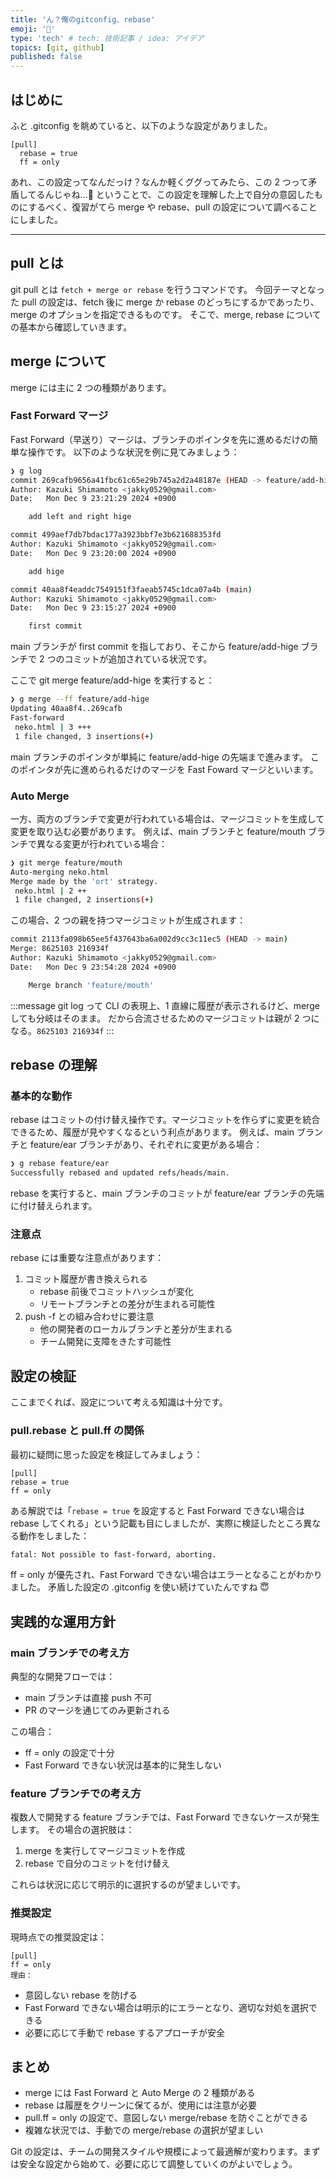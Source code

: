 ```yaml
---
title: 'ん？俺のgitconfig、rebase'
emoji: '🙈'
type: 'tech' # tech: 技術記事 / idea: アイデア
topics: [git, github]
published: false
---
```


## はじめに

ふと .gitconfig を眺めていると、以下のような設定がありました。

```text
[pull]
  rebase = true
  ff = only
```

あれ、この設定ってなんだっけ？なんか軽くググってみたら、この 2 つって矛盾してるんじゃね…🙈
ということで、この設定を理解した上で自分の意図したものにするべく、復習がてら merge や rebase、pull の設定について調べることにしました。

---

## pull とは

git pull とは `fetch + merge or rebase` を行うコマンドです。
今回テーマとなった pull の設定は、fetch 後に merge か rebase のどっちにするかであったり、merge のオプションを指定できるものです。
そこで、merge, rebase についての基本から確認していきます。

## merge について

merge には主に 2 つの種類があります。

### Fast Forward マージ

Fast Forward（早送り）マージは、ブランチのポインタを先に進めるだけの簡単な操作です。
以下のような状況を例に見てみましょう：

```bash
❯ g log
commit 269cafb9656a41fbc61c65e29b745a2d2a48187e (HEAD -> feature/add-hige)
Author: Kazuki Shimamoto <jakky0529@gmail.com>
Date:   Mon Dec 9 23:21:29 2024 +0900

    add left and right hige

commit 499aef7db7bdac177a3923bbf7e3b621688353fd
Author: Kazuki Shimamoto <jakky0529@gmail.com>
Date:   Mon Dec 9 23:20:00 2024 +0900

    add hige

commit 40aa8f4eaddc7549151f3faeab5745c1dca07a4b (main)
Author: Kazuki Shimamoto <jakky0529@gmail.com>
Date:   Mon Dec 9 23:15:27 2024 +0900

    first commit
```

main ブランチが first commit を指しており、そこから feature/add-hige ブランチで 2 つのコミットが追加されている状況です。

ここで git merge feature/add-hige を実行すると：

```bash
❯ g merge --ff feature/add-hige
Updating 40aa8f4..269cafb
Fast-forward
 neko.html | 3 +++
 1 file changed, 3 insertions(+)
```

main ブランチのポインタが単純に feature/add-hige の先端まで進みます。
このポインタが先に進められるだけのマージを Fast Foward マージといいます。

### Auto Merge

一方、両方のブランチで変更が行われている場合は、マージコミットを生成して変更を取り込む必要があります。
例えば、main ブランチと feature/mouth ブランチで異なる変更が行われている場合：

```bash
❯ git merge feature/mouth
Auto-merging neko.html
Merge made by the 'ort' strategy.
 neko.html | 2 ++
 1 file changed, 2 insertions(+)
```

この場合、2 つの親を持つマージコミットが生成されます：

```bash
commit 2113fa098b65ee5f437643ba6a002d9cc3c11ec5 (HEAD -> main)
Merge: 8625103 216934f
Author: Kazuki Shimamoto <jakky0529@gmail.com>
Date:   Mon Dec 9 23:54:28 2024 +0900

    Merge branch 'feature/mouth'
```

:::message
git log って CLI の表現上、1 直線に履歴が表示されるけど、merge しても分岐はそのまま。
だから合流させるためのマージコミットは親が 2 つになる。`8625103 216934f`
:::

## rebase の理解

### 基本的な動作

rebase はコミットの付け替え操作です。マージコミットを作らずに変更を統合できるため、履歴が見やすくなるという利点があります。
例えば、main ブランチと feature/ear ブランチがあり、それぞれに変更がある場合：

```bash
❯ g rebase feature/ear
Successfully rebased and updated refs/heads/main.
```

rebase を実行すると、main ブランチのコミットが feature/ear ブランチの先端に付け替えられます。

### 注意点

rebase には重要な注意点があります：

1. コミット履歴が書き換えられる
   - rebase 前後でコミットハッシュが変化
   - リモートブランチとの差分が生まれる可能性
2. push -f との組み合わせに要注意
   - 他の開発者のローカルブランチと差分が生まれる
   - チーム開発に支障をきたす可能性

## 設定の検証

ここまでくれば、設定について考える知識は十分です。

### pull.rebase と pull.ff の関係

最初に疑問に思った設定を検証してみましょう：

```text
[pull]
rebase = true
ff = only
```

ある解説では「`rebase = true` を設定すると Fast Forward できない場合は rebase してくれる」という記載も目にしましたが、実際に検証したところ異なる動作をしました：

```bash
fatal: Not possible to fast-forward, aborting.
```

ff = only が優先され、Fast Forward できない場合はエラーとなることがわかりました。
矛盾した設定の .gitconfig を使い続けていたんですね 😇

## 実践的な運用方針

### main ブランチでの考え方

典型的な開発フローでは：

- main ブランチは直接 push 不可
- PR のマージを通じてのみ更新される

この場合：

- ff = only の設定で十分
- Fast Forward できない状況は基本的に発生しない

### feature ブランチでの考え方

複数人で開発する feature ブランチでは、Fast Forward できないケースが発生します。
その場合の選択肢は：

1. merge を実行してマージコミットを作成
2. rebase で自分のコミットを付け替え

これらは状況に応じて明示的に選択するのが望ましいです。

### 推奨設定

現時点での推奨設定は：

```text
[pull]
ff = only
理由：
```

- 意図しない rebase を防げる
- Fast Forward できない場合は明示的にエラーとなり、適切な対処を選択できる
- 必要に応じて手動で rebase するアプローチが安全

## まとめ

- merge には Fast Forward と Auto Merge の 2 種類がある
- rebase は履歴をクリーンに保てるが、使用には注意が必要
- pull.ff = only の設定で、意図しない merge/rebase を防ぐことができる
- 複雑な状況では、手動での merge/rebase の選択が望ましい

Git の設定は、チームの開発スタイルや規模によって最適解が変わります。まずは安全な設定から始めて、必要に応じて調整していくのがよいでしょう。
